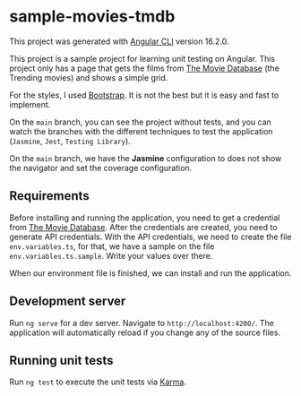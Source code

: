 # sample-movies-tmdb

This project was generated with [Angular CLI](https://github.com/angular/angular-cli) version 16.2.0.

This project is a sample project for learning unit testing on Angular. This project only has a page that gets the films from [The Movie Database](https://www.themoviedb.org/) (the Trending movies) and shows a simple grid.

For the styles, I used [Bootstrap](https://getbootstrap.com). It is not the best but it is easy and fast to implement.

On the `main` branch, you can see the project without tests, and you can watch the branches with the different techniques to test the application (`Jasmine`, `Jest`, `Testing Library`).

On the `main` branch, we have the **Jasmine** configuration to does not show the navigator and set the coverage configuration.

## Requirements

Before installing and running the application, you need to get a credential from [The Movie Database](https://www.themoviedb.org/). After the credentials are created, you need to generate API credentials. With the API credentials, we need to create the file `env.variables.ts`, for that, we have a sample on the file `env.variables.ts.sample`. Write your values over there.

When our environment file is finished, we can install and run the application.

## Development server

Run `ng serve` for a dev server. Navigate to `http://localhost:4200/`. The application will automatically reload if you change any of the source files.

## Running unit tests

Run `ng test` to execute the unit tests via [Karma](https://karma-runner.github.io).
